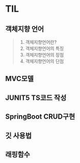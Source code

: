 # TIL  
## 객체지향 언어
>1. 객체지향언어란?
>2. 객체지향언어의 특징
>3. 객체지향언어의 장점
>4. 객체지향언어의 단점
## MVC모델  
## JUNIT5 TS코드 작성  
## SpringBoot CRUD구현  
## 깃 사용법  
## 래핑함수  
